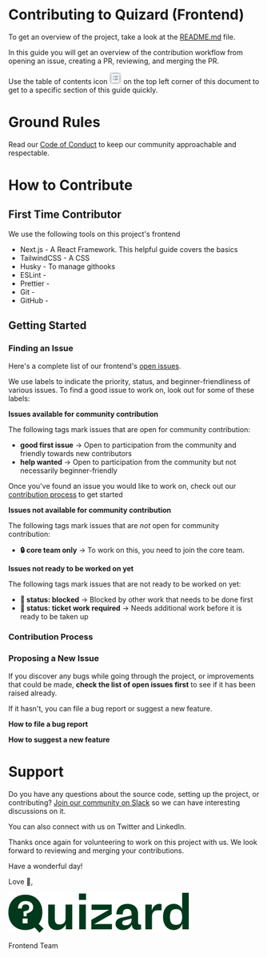 # Contributing to Quizard (Frontend)

<!-- Add a thank you message for new/existing contributors -->
<!-- Include link to README.md file here -->

To get an overview of the project, take a look at the [README.md](README.md) file.

In this guide you will get an overview of the contribution workflow from opening an issue, creating a PR, reviewing, and merging the PR.

Use the table of contents icon <img src="public/assets/table-of-contents.png" width="24" height="24" /> on the top left corner of this document to get to a specific section of this guide quickly.

# Ground Rules

<!-- Include link to Code of Conduct md file -->

Read our [Code of Conduct](CODE_OF_CONDUCT.md) to keep our community approachable and respectable.

# How to Contribute

<!-- Add an introduction here -->

## First Time Contributor

<!-- Helpful links and things the contributor should know about contributing to the project: Like our stack (Next.js, TailwindCSS, Git, GitHub etc), helpful links on setting up and working with each tool in the stack -->

We use the following tools on this project's frontend

- Next.js - A React Framework. This helpful guide covers the basics
- TailwindCSS - A CSS
- Husky - To manage githooks
- ESLint -
- Prettier -
- Git -
- GitHub -

## Getting Started

### Finding an Issue

<!-- A concise guide to finding an issue on the repo -->
<!-- Here you can talk about the different labels on the project and what they mean. I think you should also add that if the contributor finds a new issue, they should comment on it and get approval first -->

Here's a complete list of our frontend's [open issues](https://github.com/quizardhq/frontend/issues).

We use labels to indicate the priority, status, and beginner-friendliness of various issues. To find a good issue to work on, look out for some of these labels:

**Issues available for community contribution**

The following tags mark issues that are open for community contribution:

- **good first issue** -> Open to participation from the community and friendly towards new contributors
- **help wanted** -> Open to participation from the community but not necessarily beginner-friendly

Once you've found an issue you would like to work on, check out our [contribution process](###contribution-process) to get started

**Issues not available for community contribution**

The following tags mark issues that are _not_ open for community contribution:

- **🔒 core team only** -> To work on this, you need to join the core team.

**Issues not ready to be worked on yet**

The following tags mark issues that are not ready to be worked on yet:

- **🚧 status: blocked** -> Blocked by other work that needs to be done first
- **🧹 status: ticket work required** -> Needs additional work before it is ready to be taken up

### Contribution Process

<!-- How to get started with contributing once you find an issue -->

<!-- commenting on an issue and get it assigned to you -->
<!-- forking and cloning the repo -->
<!-- creating a separate branch for each feature and making changes as required using a mobile-first approach -->
<!-- sending a pull request -->

### Proposing a New Issue

<!-- Didn't find an issue? How to raise a new one -->

If you discover any bugs while going through the project, or improvements that could be made, **check the list of open issues first** to see if it has been raised already.

If it hasn't, you can file a bug report or suggest a new feature.

**How to file a bug report**

**How to suggest a new feature**

# Support

Do you have any questions about the source code, setting up the project, or contributing? [Join our community on Slack](https://join.slack.com/t/quizardhq/shared_invite/zt-1r9mceq39-jiXnF2o6P7foWawNODsPsQ) so we can have interesting discussions on it.

You can also connect with us on Twitter and LinkedIn.

<!-- Add link to Slack Workspace here, and other means to get in touch with members of the core team, like Twitter and LinkedIn -->

Thanks once again for volunteering to work on this project with us. We look forward to reviewing and merging your contributions.

Have a wonderful day!

Love 💚,

![Quizard Logo](components/assets/logo/logo-full.svg)

Frontend Team
